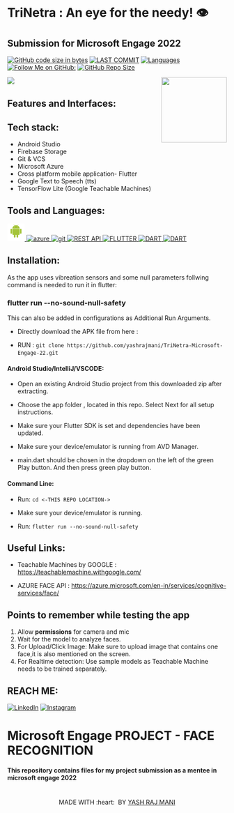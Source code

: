 # TriNetra : An eye for the needy! 👁
## Submission for Microsoft Engage 2022 

[![GitHub code size in bytes](https://img.shields.io/github/languages/code-size/yashrajmani/TriNetra-Microsoft-Engage-22?style=for-the-badge)](https://github.com/yashrajmani/)
[![LAST COMMIT](https://img.shields.io/github/last-commit/yashrajmani/TriNetra-Microsoft-Engage-22?style=for-the-badge)](https://github.com/yashrajmani/)
[![Languages](https://img.shields.io/github/languages/count/yashrajmani/TriNetra-Microsoft-Engage-22?style=for-the-badge)](https://github.com/yashrajmani/)
[![Follow Me on GitHub:](https://img.shields.io/github/followers/yashrajmani?style=for-the-badge)](https://github.com/yashrajmani/)
[![GitHub Repo Size](https://img.shields.io/github/repo-size/yashrajmani/TriNetra-Microsoft-Engage-22?style=for-the-badge)](https://github.com/yashrajmani/)

<img src="https://github.com/yashrajmani/TriNetra-Microsoft-Engage-22/blob/main/extras/logo.png" align="right" height="150" width="150"/>

<a href="./app-release.apk//PUT A LINK HERE FOR APK"><img src="https://playerzon.com/asset/download.png" width="200"></img></a>
 
## Features and Interfaces:

## Tech stack:
- Android Studio
- Firebase Storage
- Git & VCS 
- Microsoft Azure
- Cross platform mobile application- Flutter
- Google Text to Speech (tts)
- TensorFlow Lite (Google Teachable Machines)

## Tools and Languages:
<p align="left"> <a href=""> <img src="https://raw.githubusercontent.com/devicons/devicon/master/icons/android/android-original-wordmark.svg" alt="android" width="40" height="40"/> </a> <a href="https://azure.microsoft.com/en-in/" target="_blank"> <img src="https://www.vectorlogo.zone/logos/microsoft_azure/microsoft_azure-icon.svg" alt="azure" width="40" height="40"/> </a> <a href="https://git-scm.com/" target="_blank"> <img src="https://www.vectorlogo.zone/logos/git-scm/git-scm-icon.svg" alt="git" width="40" height="40"/> </a><a href="" target="_blank"> <img src="https://restfulapi.net/wp-content/uploads/rest.png" alt="REST API" width="40" height="40"/> </a><a href="" target="_blank"> <img src="https://cdn.iconscout.com/icon/free/png-256/flutter-2752187-2285004.png" alt="FLUTTER" width="40" height="40"/> </a><a href="" target="_blank"> <img src="https://kreasiteknologidigital.com/wp-content/uploads/2021/02/Yr-pWI4G.jpg" alt="DART" width="40" height="40"/> </a><a href="" target="_blank"> <img src="https://img.stackshare.io/service/11085/FtFnqC38_400x400.png" alt="DART" width="40" height="40"/> </a>          
	
	

</p>

## Installation:
As the app uses vibreation sensors and some null parameters follwing command is needed to run it in flutter: 
### flutter run --no-sound-null-safety
This can also be added in configurations as Additional Run Arguments.

- Directly download the APK file from here : <LINK>
	
- RUN : `git clone https://github.com/yashrajmani/TriNetra-Microsoft-Engage-22.git` 
	
#### Android Studio/IntelliJ/VSCODE:

- Open an existing Android Studio project from this downloaded zip after extracting.
	
- Choose the app folder , located in this repo. Select Next for all setup instructions.
	
- Make sure your Flutter SDK is set and dependencies have been updated.
	
- Make sure your device/emulator is running from AVD Manager.
	
- main.dart should be chosen in the dropdown on the left of the green Play button. And then press green play button.
	
#### Command Line:

- Run: `cd <-THIS REPO LOCATION->` 

- Make sure your device/emulator is running.

- Run: `flutter run --no-sound-null-safety` 

	



## Useful Links:
- Teachable Machines by GOOGLE : https://teachablemachine.withgoogle.com/

- AZURE FACE API : https://azure.microsoft.com/en-in/services/cognitive-services/face/

## Points to remember while testing the app
1. Allow **permissions** for camera and mic
2. Wait for the model to analyze faces.
3. For Upload/Click Image: Make sure to upload image that contains one face,it is also mentioned on the screen. 
4. For Realtime detection: Use sample models as Teachable Machine needs to be trained separately.

## REACH ME:
[![LinkedIn](https://img.shields.io/badge/LinkedIn-connect-blue.svg?logo=linkedin&logoColor=white)](https://www.linkedin.com/in/yashrajmani/) 
[![Instagram](https://img.shields.io/badge/Instagram-follow-purple.svg?logo=instagram&logoColor=white)](https://www.instagram.com/yashrajmani/)


# Microsoft Engage PROJECT - FACE RECOGNITION
#### This repository contains files for my project submission as a mentee in microsoft engage 2022



#
<p align="center">
	MADE WITH :heart: &nbsp;BY <a href="https://github.com/yashrajmani/">YASH RAJ MANI</a>
</p>
